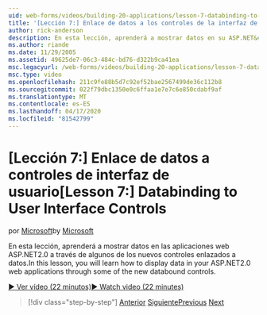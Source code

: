 ```yaml
---
uid: web-forms/videos/building-20-applications/lesson-7-databinding-to-user-interface-controls
title: '[Lección 7:] Enlace de datos a los controles de la interfaz de usuario ? Microsoft Docs'
author: rick-anderson
description: En esta lección, aprenderá a mostrar datos en su ASP.NET&#160;aplicaciones web 2.0 a través de algunos de los nuevos controles enlazados a datos.
ms.author: riande
ms.date: 11/29/2005
ms.assetid: 49625de7-06c3-484c-bd76-d322b9ca41ea
msc.legacyurl: /web-forms/videos/building-20-applications/lesson-7-databinding-to-user-interface-controls
msc.type: video
ms.openlocfilehash: 211c9fe88b5d7c92ef52bae2567499de36c112b8
ms.sourcegitcommit: 022f79dbc1350e0c6ffaa1e7e7c6e850cdabf9af
ms.translationtype: MT
ms.contentlocale: es-ES
ms.lasthandoff: 04/17/2020
ms.locfileid: "81542799"
---
```

# <a name="lesson-7-databinding-to-user-interface-controls"></a><span data-ttu-id="7538e-103">[Lección 7:] Enlace de datos a controles de interfaz de usuario</span><span class="sxs-lookup"><span data-stu-id="7538e-103">[Lesson 7:] Databinding to User Interface Controls</span></span>

<span data-ttu-id="7538e-104">por [Microsoft](https://github.com/microsoft)</span><span class="sxs-lookup"><span data-stu-id="7538e-104">by [Microsoft](https://github.com/microsoft)</span></span>

<span data-ttu-id="7538e-105">En esta lección, aprenderá a mostrar datos en las aplicaciones web ASP.NET2.0 a través de algunos de los nuevos controles enlazados a datos.</span><span class="sxs-lookup"><span data-stu-id="7538e-105">In this lesson, you will learn how to display data in your ASP.NET2.0 web applications through some of the new databound controls.</span></span>

[<span data-ttu-id="7538e-106">&#9654; Ver vídeo (22 minutos)</span><span class="sxs-lookup"><span data-stu-id="7538e-106">&#9654; Watch video (22 minutes)</span></span>](https://channel9.msdn.com/Blogs/ASP-NET-Site-Videos/lesson-7-databinding-to-user-interface-controls)

> [!div class="step-by-step"]
> <span data-ttu-id="7538e-107">[Anterior](lesson-6-working-with-stylesheets-and-master-pages.md)
> [Siguiente](lesson-8-working-with-the-gridview-and-formview.md)</span><span class="sxs-lookup"><span data-stu-id="7538e-107">[Previous](lesson-6-working-with-stylesheets-and-master-pages.md)
[Next](lesson-8-working-with-the-gridview-and-formview.md)</span></span>
